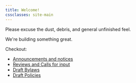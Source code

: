 ```yaml
---
title: Welcome!
cssclasses: site-main
---
```

Please excuse the dust, debris, and general unfinished feel.

We're building something great.

Checkout: 

- [Announcements and notices](./activity/index.md#announcements-and-notices)
- [Reviews and Calls for input](./activity/index.md#reviews-and-calls-for-input)
- [Draft Bylaws](./foundation/bylaws/)
- [Draft Policies](./foundation/policies/)